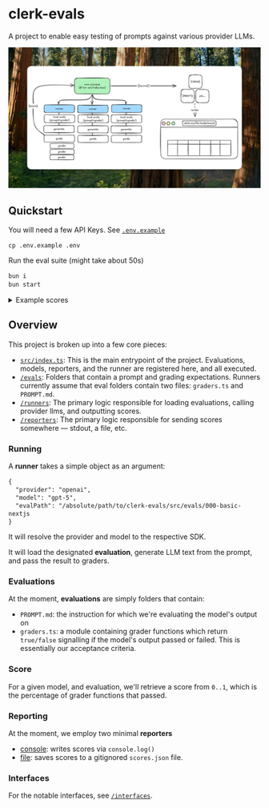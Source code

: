 # clerk-evals

A project to enable easy testing of prompts against various provider LLMs.

![diagram](./docs/diagram.jpg)

## Quickstart

You will need a few API Keys. See [`.env.example`](./.env.example)

```
cp .env.example .env
```

Run the eval suite (might take about 50s)

```bash
bun i
bun start
```

<details>
<summary>Example scores</summary>

```json
[
  {
    "model": "gpt-5-chat-latest",
    "framework": "Next.js",
    "category": "Fundamentals",
    "value": 0.6666666666666666,
    "updatedAt": "2025-10-15T17:51:27.901Z"
  },
  {
    "model": "gpt-4o",
    "framework": "Next.js",
    "category": "Fundamentals",
    "value": 0.3333333333333333,
    "updatedAt": "2025-10-15T17:51:30.871Z"
  },
  {
    "model": "claude-sonnet-4-0",
    "framework": "Next.js",
    "category": "Fundamentals",
    "value": 0.5,
    "updatedAt": "2025-10-15T17:51:56.370Z"
  },
  {
    "model": "claude-sonnet-4-5",
    "framework": "Next.js",
    "category": "Fundamentals",
    "value": 0.8333333333333334,
    "updatedAt": "2025-10-15T17:52:03.349Z"
  },
  {
    "model": "v0-1.5-md",
    "framework": "Next.js",
    "category": "Fundamentals",
    "value": 1,
    "updatedAt": "2025-10-15T17:52:06.700Z"
  },
  {
    "model": "claude-opus-4-0",
    "framework": "Next.js",
    "category": "Fundamentals",
    "value": 0.5,
    "updatedAt": "2025-10-15T17:52:06.898Z"
  },
  {
    "model": "gpt-5",
    "framework": "Next.js",
    "category": "Fundamentals",
    "value": 0.5,
    "updatedAt": "2025-10-15T17:52:07.038Z"
  }
]
```

</details>

## Overview

This project is broken up into a few core pieces:

- [`src/index.ts`](./src/index.ts): This is the main entrypoint of the project. Evaluations, models, reporters, and the runner are registered here, and all executed.
- [`/evals`](./src/evals): Folders that contain a prompt and grading expectations. Runners currently assume that eval folders contain two files: `graders.ts` and `PROMPT.md`.
- [`/runners`](./src/runners): The primary logic responsible for loading evaluations, calling provider llms, and outputting scores.
- [`/reporters`](./src/reporters): The primary logic responsible for sending scores somewhere — stdout, a file, etc.

### Running

A **runner** takes a simple object as an argument:

```jsonc
{
  "provider": "openai",
  "model": "gpt-5",
  "evalPath": "/absolute/path/to/clerk-evals/src/evals/000-basic-nextjs
}
```

It will resolve the provider and model to the respective SDK.

It will load the designated **evaluation**, generate LLM text from the prompt, and pass the result to graders.

### Evaluations

At the moment, **evaluations** are simply folders that contain:

- `PROMPT.md`: the instruction for which we're evaluating the model's output on
- `graders.ts`: a module containing grader functions which return `true/false` signalling if the model's output passed or failed. This is essentially our acceptance criteria.

### Score

For a given model, and evaluation, we'll retrieve a score from `0..1`, which is the percentage of grader functions that passed.

### Reporting

At the moment, we employ two minimal **reporters**

- [console](./src/reporters/console.ts): writes scores via `console.log()`
- [file](./src/reporters/file.ts): saves scores to a gitignored `scores.json` file.

### Interfaces

For the notable interfaces, see [`/interfaces`](./src/interfaces/index.ts).

